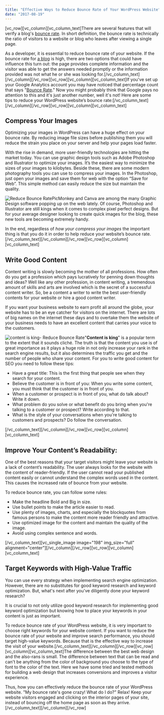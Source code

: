 ```yaml
---
title: "Effective Ways to Reduce Bounce Rate of Your WordPress Website"
date: "2017-08-19"
---
```


\[vc_row\]\[vc_column\]\[vc_column_text\]There are several features that will verify a blog's [bounce rate](https://en.wikipedia.org/wiki/Bounce_rate). In short definition, the bounce rate is technically the ratio of visitors to a website or blog who leaves after viewing a single page.

As a developer, it is essential to reduce bounce rate of your website. If the bounce rate for [a blog](https://redq.io/blog/why-use-wordpress-for-a-website/) is high, there are two options that could have influence this turn out: the page provides complete information and the visitor was able to get the answers needed promptly or the information provided was not what he or she was looking for.\[/vc_column_text\]\[/vc_column\]\[/vc_row\]\[vc_row\]\[vc_column\]\[vc_column_text\]If you've set up your Google Analytics account you may have noticed that percentage count that says "[Bounce Rate](https://en.wikipedia.org/wiki/Bounce_rate)." Now you might probably think that Google pays no attention to this and it's just another number, well it's not! Here are some tips to reduce your WordPress website’s bounce rate:\[/vc_column_text\]\[/vc_column\]\[/vc_row\]\[vc_row\]\[vc_column\]\[vc_column_text\]

## Compress Your Images

Optimizing your images in WordPress can have a huge effect on your bounce rate. By reducing image file sizes before publishing them you will reduce the strain you place on your server and help your pages load faster.

With the rise in demand, more user-friendly technologies are hitting the market today. You can use graphic design tools such as Adobe Photoshop and Illustrator to optimize your images. It’s the easiest way to minimize the sizes of your images to kilobytes. Beside these, there are some modern photography tools you can use to compress your images. In the Photoshop, just open your images and save them for web with the option “Save for Web”. This simple method can easily reduce the size but maintain the quality.

![Reduce Bounce Rate](/assets/blog/images/Optimize-Uploaded-Images.jpg)PicMonkey and Canva are among the many Graphic Design software popping up on the web lately. Of course, Photoshop and Illustrator are still kings when it comes to complex pixel perfect designs. But for your average designer looking to create quick images for the blog, these new tools are becoming extremely handy.

In the end, regardless of *how your compress your images* the important thing is that you do it in order to help reduce your website’s bounce rate.\[/vc_column_text\]\[/vc_column\]\[/vc_row\]\[vc_row\]\[vc_column\]\[vc_column_text\]

## Write Good Content

Content writing is slowly becoming the mother of all professions. How often do you get a profession which pays lucratively for penning down thoughts and ideas? Well like any other profession, in content writing, a tremendous amount of skills and arts are involved which is the secret of a successful content writer. So, be a content a writer to write the best user-friendly contents for your website or hire a good content writer.

If you want your business website to earn profit all around the globe, your website has to be an eye catcher for visitors on the internet. There are lots of big names on the internet these days and to overtake them the website of your business needs to have an excellent content that carries your voice to the customers.

![content is king- Reduce Bounce Rate](/assets/blog/images/content-is-king-Reduce-Bounce-Rate.jpg)"**Content is king**" is a popular term to the extent that it sounds cliché. The truth is that the content you use is of great importance as it plays a huge role in not only increase your rank in the search engine results, but it also determines the traffic you get and the number of people who share your content. For you to write good content for SEO you need to follow these tips:

- Have a great title: This is the first thing that people see when they search for your content.
- Believe the customer is in front of you: When you write some content, you must think that the customer is in front of you.
- When a customer or prospect is in front of you, what do talk about? Write it down.
- What problem do you solve or what benefit do you bring when you're talking to a customer or prospect? Write according to that.
- What is the style of your conversations when you're talking to customers and prospects? Do follow the conversation.

\[/vc_column_text\]\[/vc_column\]\[/vc_row\]\[vc_row\]\[vc_column\]\[vc_column_text\]

## Improve Your Content’s Readability:

One of the best reasons that your target visitors might leave your website is a lack of content’s readability. The user always looks for the website with the content of reader-friendly. If the user cannot read your published content easily or cannot understand the complex words used in the content. This causes the increased rate of bounce from your website.

To reduce bounce rate, you can follow some rules:

- Make the headline Bold and Big in size.
- Use bullet points to make the article easier to read.
- Use plenty of images, charts, and especially the blockquotes from famous persons to make the content more reader friendly and attractive.
- Use optimized image for the content and maintain the quality of the image.
- Avoid using complex sentence and words.

\[/vc_column_text\]\[vc_single_image image="198" img_size="full" alignment="center"\]\[/vc_column\]\[/vc_row\]\[vc_row\]\[vc_column\]\[vc_column_text\]

## Target Keywords with High-Value Traffic

You can use every strategy when implementing search engine optimization. However, there are no substitutes for good keyword research and keyword optimization. But, what's next after you've diligently done your keyword research?

It is crucial to not only utilize good keyword research for implementing good keyword optimization but knowing how to place your keywords in your content is just as important.

To reduce bounce rate of your WordPress website, it is very important to choose right keywords for your website content. If you want to reduce the bounce rate of your website and improve search performance, you should target high-value keywords. Because that is the effective way to increase the visit of your website.\[/vc_column_text\]\[/vc_column\]\[/vc_row\]\[vc_row\]\[vc_column\]\[vc_column_text\]The difference between the best web design and the also-rans is small. The difference between text that can be read and can't be anything from the color of background you choose to the type of font to the color of the text. Here we have some tried and tested methods for building a web design that increases conversions and improves a visitor experience.

Thus, how you can effectively reduce the bounce rate of your WordPress website. "My bounce rate's gone crazy! What do I do?" Relax! Keep your website visitors engaged and clicking on the interior pages of your site, instead of bouncing off the home page as soon as they arrive.\[/vc_column_text\]\[/vc_column\]\[/vc_row\]
